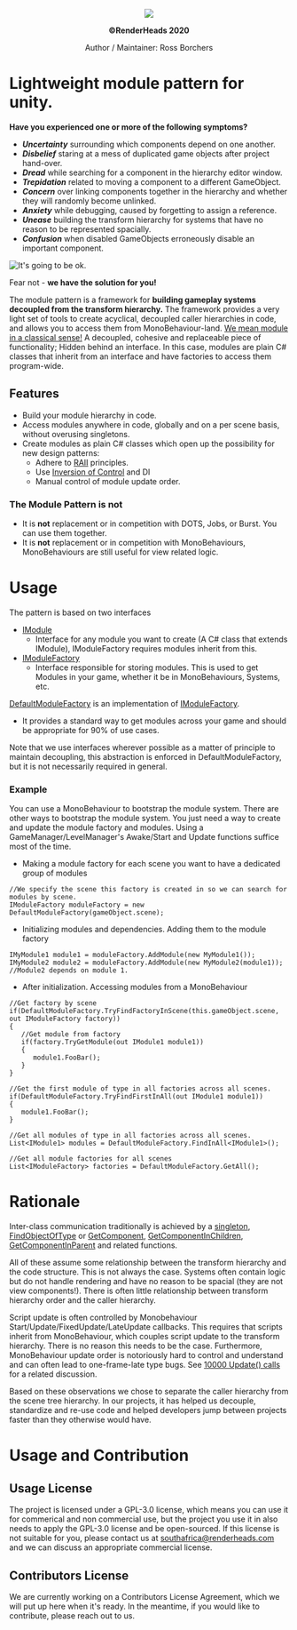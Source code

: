 
<p align="center">
  <img src="https://i1.wp.com/siliconcape.com/wp-content/uploads/2018/10/118-logo.png">
</p>
<p align="center">
  <b>©RenderHeads 2020</b>
</p>
<p align ="center"> Author / Maintainer: Ross Borchers </p>


# Lightweight module pattern for unity.

**Have you experienced one or more of the following symptoms?**

- _**Uncertainty**_ surrounding which components depend on one another.
- _**Disbelief**_ staring at a mess of duplicated game objects after project hand-over.
- _**Dread**_ while searching for a component in the hierarchy editor window.
- _**Trepidation**_ related to moving a component to a different GameObject.
- _**Concern**_ over linking components together in the hierarchy and whether they will randomly become unlinked.
- _**Anxiety**_ while debugging, caused by forgetting to assign a reference.
- _**Unease**_ building the transform hierarchy for systems that have no reason to be represented spacially.
- _**Confusion**_ when disabled GameObjects erroneously disable an important component.

![It's going to be ok.](https://media.giphy.com/media/3ohs81rDuEz9ioJzAA/giphy-downsized.gif)

Fear not - **we have the solution for you!**

The module pattern is a framework for **building gameplay systems decoupled from the transform hierarchy.**
The framework provides a very light set of tools to create acyclical, decoupled caller hierarchies in code, and allows you to access them from MonoBehaviour-land.
[We mean module in a classical sense!](https://en.wikipedia.org/wiki/Modular_programming) A decoupled, cohesive and replaceable piece of functionality; Hidden behind an interface. In this case, modules are plain C# classes that inherit from an interface and have factories to access them program-wide.

## Features
- Build your module hierarchy in code.
- Access modules anywhere in code, globally and on a per scene basis, without overusing singletons.
- Create modules as plain C# classes which open up the possibility for new design patterns:
   - Adhere to [RAII](https://en.wikipedia.org/wiki/Resource_acquisition_is_initialization) principles.
   - Use [Inversion of Control](https://en.wikipedia.org/wiki/Inversion_of_control) and DI
   - Manual control of module update order.

### The Module Pattern is not

- It is **not** replacement or in competition with DOTS, Jobs, or Burst. You can use them together.
- It is **not** replacement or in competition with MonoBehaviours, MonoBehaviours are still useful for view related logic.

# Usage
The pattern is based on two interfaces
- [IModule](https://github.com/RenderHeads/UnityPlugin-ModulePattern/blob/master/Unity/Assets/RenderHeads/Lib/Runtime/Scripts/IModule.cs) 
    - Interface for any module you want to create (A C# class that extends IModule), IModuleFactory requires modules inherit from this.
- [IModuleFactory](https://github.com/RenderHeads/UnityPlugin-ModulePattern/blob/master/Unity/Assets/RenderHeads/Lib/Runtime/Scripts/IModuleFactory.cs)
    - Interface responsible for storing modules. This is used to get Modules in your game, whether it be in MonoBehaviours, Systems, etc.

[DefaultModuleFactory](https://github.com/RenderHeads/UnityPlugin-ModulePattern/blob/master/Unity/Assets/RenderHeads/Lib/Runtime/Scripts/DefaultModuleFactory.cs) is an implementation of [IModuleFactory](https://github.com/RenderHeads/UnityPlugin-ModulePattern/blob/master/Unity/Assets/RenderHeads/Lib/Runtime/Scripts/IModuleFactory.cs).

- It provides a standard way to get modules across your game and should be appropriate for 90% of use cases.

Note that we use interfaces wherever possible as a matter of principle to maintain decoupling, this abstraction is enforced in DefaultModuleFactory, but it is not necessarily required in general.

### Example
You can use a  MonoBehaviour to bootstrap the module system. There are other ways to bootstrap the module system. You just need a way to create and update the module factory and modules. Using a GameManager/LevelManager's Awake/Start and Update functions suffice most of the time.
 
- Making a module factory for each scene you want to have a dedicated group of modules
```
//We specify the scene this factory is created in so we can search for modules by scene.
IModuleFactory moduleFactory = new DefaultModuleFactory(gameObject.scene);
```

- Initializing modules and dependencies. Adding them to the module factory
```
IMyModule1 module1 = moduleFactory.AddModule(new MyModule1());
IMyModule2 module2 = moduleFactory.AddModule(new MyModule2(module1)); //Module2 depends on module 1.
```

- After initialization. Accessing modules from a MonoBehaviour
```
//Get factory by scene
if(DefaultModuleFactory.TryFindFactoryInScene(this.gameObject.scene, out IModuleFactory factory))
{
   //Get module from factory
   if(factory.TryGetModule(out IModule1 module1))
   {
      module1.FooBar();
   }
}

//Get the first module of type in all factories across all scenes.
if(DefaultModuleFactory.TryFindFirstInAll(out IModule1 module1))
{
   module1.FooBar();
}

//Get all modules of type in all factories across all scenes.
List<IModule1> modules = DefaultModuleFactory.FindInAll<IModule1>();

//Get all module factories for all scenes
List<IModuleFactory> factories = DefaultModuleFactory.GetAll();

```

# Rationale

Inter-class communication traditionally is achieved by a [singleton](https://en.wikipedia.org/wiki/Singleton_pattern), [FindObjectOfType](https://docs.unity3d.com/ScriptReference/Object.FindObjectOfType.html) or [GetComponent](https://docs.unity3d.com/ScriptReference/GameObject.GetComponent.html), [GetComponentInChildren](https://docs.unity3d.com/ScriptReference/Component.GetComponentsInChildren.html), [GetComponentInParent](https://docs.unity3d.com/ScriptReference/GameObject.GetComponentInParent.html) and related functions.

All of these assume some relationship between the transform hierarchy and the code structure. This is not always the case. Systems often contain logic but do not handle rendering and have no reason to be spacial (they are not view components!). There is often little relationship between transform hierarchy order and the caller hierarchy.

Script update is often controlled by Monobehaviour Start/Update/FixedUpdate/LateUpdate callbacks. This requires that scripts inherit from MonoBehaviour, which couples script update to the transform hierarchy. There is no reason this needs to be the case. Furthermore, MonoBehaviour update order is notoriously hard to control and understand and can often lead to one-frame-late type bugs. See [10000 Update() calls](https://blogs.unity3d.com/2015/12/23/1k-update-calls/) for a related discussion.

Based on these observations we chose to separate the caller hierarchy from the scene tree hierarchy. In our projects, it has helped us decouple, standardize and re-use code and helped developers jump between projects faster than they otherwise would have.

# Usage and Contribution
## Usage License
The project is licensed under a GPL-3.0 license, which means you can use it for commerical and non commercial use, but the project you use it in also needs to apply the GPL-3.0 license and be open-sourced. If this license is not suitable for you, please contact us at southafrica@renderheads.com and we can discuss an appropriate commercial license.

## Contributors License
We are currently working on a Contributors License Agreement, which we will put up here when it's ready. In the meantime, if you would like to contribute, please reach out to us.

